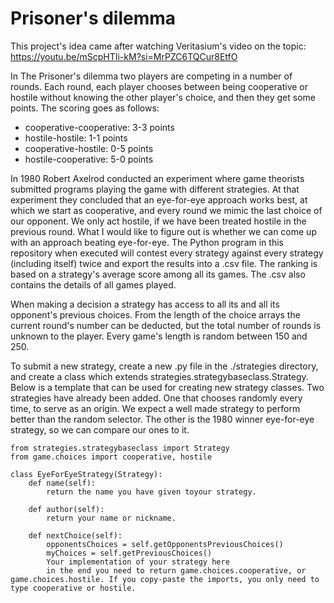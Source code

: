 # Prisoner's dilemma

This project's idea came after watching Veritasium's video on the topic: https://youtu.be/mScpHTIi-kM?si=MrPZC6TQCur8EtfO

In The Prisoner's dilemma two players are competing in a number of rounds. Each round, each player chooses between being cooperative or hostile without knowing the other player's choice, and then they get some points. The scoring goes as follows:
- cooperative-cooperative: 3-3 points
- hostile-hostile: 1-1 points
- cooperative-hostile: 0-5 points
- hostile-cooperative: 5-0 points

In 1980 Robert Axelrod conducted an experiment where game theorists submitted programs playing the game with different strategies. At that experiment they concluded that an eye-for-eye approach works best, at which we start as cooperative, and every round we mimic the last choice of our opponent. We only act hostile, if we have been treated hostile in the previous round. 
What I would like to figure out is whether we can come up with an approach beating eye-for-eye. 
The Python program in this repository when executed will contest every strategy against every strategy (including itself) twice and export the results into a .csv file. The ranking is based on a strategy's average score among all its games. The .csv also contains the details of all games played. 

When making a decision a strategy has access to all its and all its opponent's previous choices. From the length of the choice arrays the current round's number can be deducted, but the total number of rounds is unknown to the player. Every game's length is random between 150 and 250. 

To submit a new strategy, create a new .py file in the ./strategies directory, and create a class which extends strategies.strategybaseclass.Strategy. Below is a template that can be used for creating new strategy classes. 
Two strategies have already been added. One that chooses randomly every time, to serve as an origin. We expect a well made strategy to perform better than the random selector. The other is the 1980 winner eye-for-eye strategy, so we can compare our ones to it. 

```
from strategies.strategybaseclass import Strategy
from game.choices import cooperative, hostile

class EyeForEyeStrategy(Strategy):
    def name(self):
        return the name you have given toyour strategy.

    def author(self):
        return your name or nickname.

    def nextChoice(self):
        opponentsChoices = self.getOpponentsPreviousChoices()
        myChoices = self.getPreviousChoices()
        Your implementation of your strategy here
        in the end you need to return game.choices.cooperative, or game.choices.hostile. If you copy-paste the imports, you only need to type cooperative or hostile. 
```
